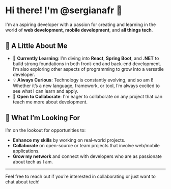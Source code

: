 # Hi there! I'm @sergianafr 👋

I'm an aspiring developer with a passion for creating and learning in the world of **web development**, **mobile development**, and **all things tech**.

## 👀 A Little About Me
- 🌱 **Currently Learning**: I’m diving into **React**, **Spring Boot**, and **.NET** to build strong foundations in both front-end and back-end development. I’m also exploring other aspects of programming to grow into a versatile developer.
- 💡 **Always Curious**: Technology is constantly evolving, and so am I! Whether it’s a new language, framework, or tool, I’m always excited to see what I can learn and apply.
- 🤝 **Open to Collaborate**: I'm eager to collaborate on any project that can teach me more about development.

## 💞️ What I’m Looking For
I’m on the lookout for opportunities to:
- **Enhance my skills** by working on real-world projects.
- **Collaborate** on open-source or team projects that involve web/mobile applications.
- **Grow my network** and connect with developers who are as passionate about tech as I am.

<!---
sergianafr/sergianafr is a ✨ special ✨ repository because its `README.md` (this file) appears on your GitHub profile.
You can click the Preview link to take a look at your changes.
--->

---

Feel free to reach out if you’re interested in collaborating or just want to chat about tech!
